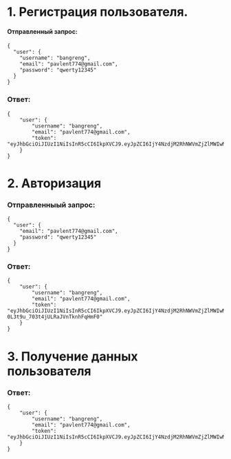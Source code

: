 # 1. Регистрация пользователя.

#### Отправленный запрос:
```
{
  "user": {
    "username": "bangreng",
    "email": "pavlent774@gmail.com",
    "password": "qwerty12345"
  }
}
```

### Ответ:
```
{
    "user": {
        "username": "bangreng",
        "email": "pavlent774@gmail.com",
        "token": "eyJhbGciOiJIUzI1NiIsInR5cCI6IkpXVCJ9.eyJpZCI6IjY4NzdjM2RhNWVmZjZlMWIwMGQyN2Y1OSIsInVzZXJuYW1lIjoiYmFuZ3JlbmciLCJleHAiOjE3NTc4NjMzODYsImlhdCI6MTc1MjY3OTM4Nn0.LltYRU3ubGHV_Yjq1VZgSXfLDW2c2g5C_Qo80EQexSc"
    }
}
```


# 2. Авторизация

### Отправленныый запрос:

```
{
  "user": {
    "email": "pavlent774@gmail.com",
    "password": "qwerty12345"
  }
}
```

### Ответ:
```
{
    "user": {
        "username": "bangreng",
        "email": "pavlent774@gmail.com",
        "token": "eyJhbGciOiJIUzI1NiIsInR5cCI6IkpXVCJ9.eyJpZCI6IjY4NzdjM2RhNWVmZjZlMWIwMGQyN2Y1OSIsInVzZXJuYW1lIjoiYmFuZ3JlbmciLCJleHAiOjE3NTc4NjM1OTYsImlhdCI6MTc1MjY3OTU5Nn0.cF27GUrv40oZ-0L3t9u_703t4jULRaJVnTknhFqHmF0"
    }
}
```


# 3. Получение данных пользователя

### Ответ:

```
{
    "user": {
        "username": "bangreng",
        "email": "pavlent774@gmail.com",
        "token": "eyJhbGciOiJIUzI1NiIsInR5cCI6IkpXVCJ9.eyJpZCI6IjY4NzdjM2RhNWVmZjZlMWIwMGQyN2Y1OSIsInVzZXJuYW1lIjoiYmFuZ3JlbmciLCJleHAiOjE3NTc4NjM3NTAsImlhdCI6MTc1MjY3OTc1MH0.HElUVJGXz5hNM2kBsBvZyk9HoKE9cbaPvth2g_UPFEQ"
    }
}
```
